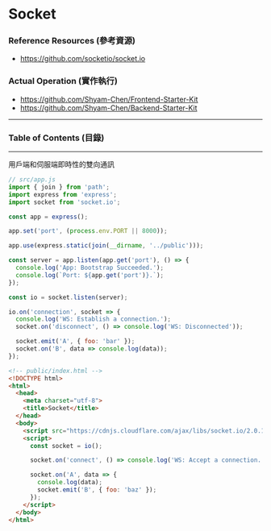 # Socket

### Reference Resources (參考資源)

* https://github.com/socketio/socket.io

### Actual Operation (實作執行)

* https://github.com/Shyam-Chen/Frontend-Starter-Kit
* https://github.com/Shyam-Chen/Backend-Starter-Kit

***

### Table of Contents (目錄)

***

用戶端和伺服端即時性的雙向通訊

```js
// src/app.js
import { join } from 'path';
import express from 'express';
import socket from 'socket.io';

const app = express();

app.set('port', (process.env.PORT || 8000));

app.use(express.static(join(__dirname, '../public')));

const server = app.listen(app.get('port'), () => {
  console.log('App: Bootstrap Succeeded.');
  console.log(`Port: ${app.get('port')}.`);
});

const io = socket.listen(server);

io.on('connection', socket => {
  console.log('WS: Establish a connection.');
  socket.on('disconnect', () => console.log('WS: Disconnected'));

  socket.emit('A', { foo: 'bar' });
  socket.on('B', data => console.log(data));
});
```

```html
<!-- public/index.html -->
<!DOCTYPE html>
<html>
  <head>
    <meta charset="utf-8">
    <title>Socket</title>
  </head>
  <body>
    <script src="https://cdnjs.cloudflare.com/ajax/libs/socket.io/2.0.1/socket.io.js"></script>
    <script>
      const socket = io();

      socket.on('connect', () => console.log('WS: Accept a connection.'));

      socket.on('A', data => {
        console.log(data);
        socket.emit('B', { foo: 'baz' });
      });
    </script>
  </body>
</html>
```

